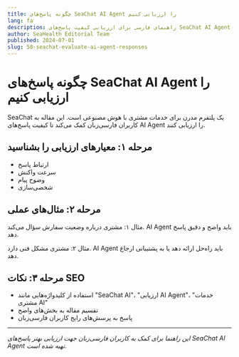 ```yaml
---
title: چگونه پاسخ‌های SeaChat AI Agent را ارزیابی کنیم
lang: fa
description: راهنمای فارسی برای ارزیابی کیفیت پاسخ‌های SeaChat AI Agent همراه با نکات SEO.
author: SeaHealth Editorial Team
published: 2024-07-01
slug: 58-seachat-evaluate-ai-agent-responses
---
```


# چگونه پاسخ‌های SeaChat AI Agent را ارزیابی کنیم

SeaChat یک پلتفرم مدرن برای خدمات مشتری با هوش مصنوعی است. این مقاله به کاربران فارسی‌زبان کمک می‌کند تا کیفیت پاسخ‌های AI Agent را ارزیابی کنند.

## مرحله ۱: معیارهای ارزیابی را بشناسید

- ارتباط پاسخ
- سرعت واکنش
- وضوح پیام
- شخصی‌سازی

## مرحله ۲: مثال‌های عملی

مثال ۱: مشتری درباره وضعیت سفارش سؤال می‌کند. AI Agent باید واضح و دقیق پاسخ دهد.

مثال ۲: مشتری مشکل فنی دارد. AI Agent باید راه‌حل ارائه دهد یا به پشتیبانی ارجاع دهد.

## مرحله ۳: نکات SEO

- استفاده از کلیدواژه‌هایی مانند "SeaChat AI"، "ارزیابی AI Agent"، "خدمات مشتری AI"
- تقسیم مقاله به بخش‌های واضح
- پاسخ به پرسش‌های رایج کاربران فارسی‌زبان

---

*این راهنما برای کمک به کاربران فارسی‌زبان جهت ارزیابی بهتر پاسخ‌های SeaChat AI Agent تهیه شده است.*
